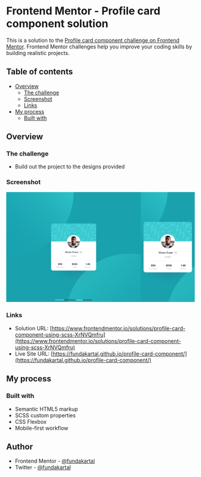# Frontend Mentor - Profile card component solution

This is a solution to the [Profile card component challenge on Frontend Mentor](https://www.frontendmentor.io/challenges/profile-card-component-cfArpWshJ). Frontend Mentor challenges help you improve your coding skills by building realistic projects. 

## Table of contents

- [Overview](#overview)
  - [The challenge](#the-challenge)
  - [Screenshot](#screenshot)
  - [Links](#links)
- [My process](#my-process)
  - [Built with](#built-with)

## Overview

### The challenge

- Build out the project to the designs provided

### Screenshot

![screenshot](./images/ss.png)

### Links

- Solution URL: [https://www.frontendmentor.io/solutions/profile-card-component-using-scss-XrNVQmfru](https://www.frontendmentor.io/solutions/profile-card-component-using-scss-XrNVQmfru)
- Live Site URL: [https://fundakartal.github.io/profile-card-component/](https://fundakartal.github.io/profile-card-component/)

## My process

### Built with

- Semantic HTML5 markup
- SCSS custom properties
- CSS Flexbox
- Mobile-first workflow

## Author

- Frontend Mentor - [@fundakartal](https://www.frontendmentor.io/profile/fundakartal)
- Twitter - [@fundakartal](https://twitter.com/fundakartaI)